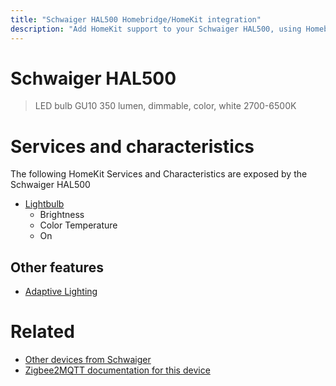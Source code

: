 ```yaml
---
title: "Schwaiger HAL500 Homebridge/HomeKit integration"
description: "Add HomeKit support to your Schwaiger HAL500, using Homebridge, Zigbee2MQTT and homebridge-z2m."
---
```

<!---
This file has been GENERATED using src/docgen/docgen.ts
DO NOT EDIT THIS FILE MANUALLY!
-->
# Schwaiger HAL500
> LED bulb GU10 350 lumen, dimmable, color, white 2700-6500K


# Services and characteristics
The following HomeKit Services and Characteristics are exposed by
the Schwaiger HAL500

* [Lightbulb](../../light.md)
  * Brightness
  * Color Temperature
  * On

## Other features
* [Adaptive Lighting](../../light.md)

# Related
* [Other devices from Schwaiger](../index.md#schwaiger)
* [Zigbee2MQTT documentation for this device](https://www.zigbee2mqtt.io/devices/HAL500.html)